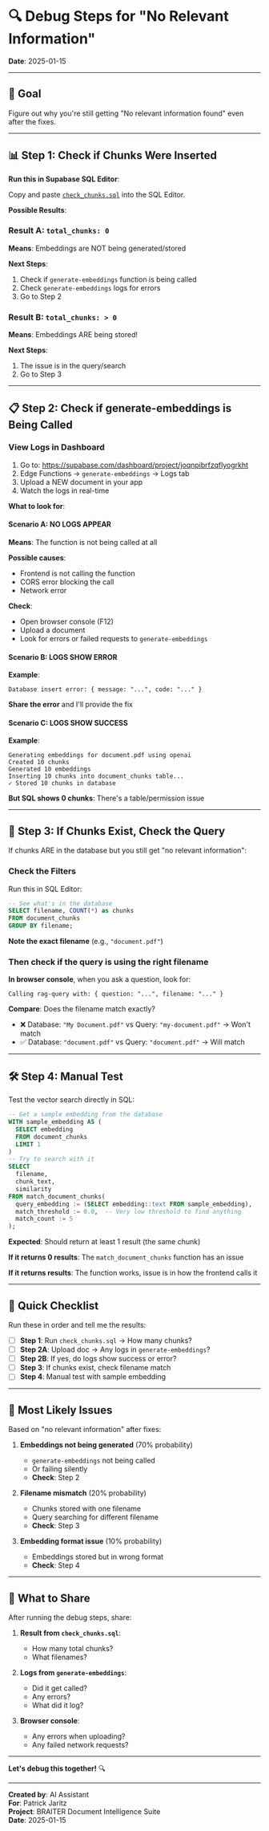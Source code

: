 # 🔍 Debug Steps for "No Relevant Information"

**Date**: 2025-01-15

---

## 🎯 Goal

Figure out why you're still getting "No relevant information found" even after the fixes.

---

## 📊 Step 1: Check if Chunks Were Inserted

**Run this in Supabase SQL Editor**:

Copy and paste [`check_chunks.sql`](/Users/patrickjaritz/CODE/document-intelligence-suite/supabase-migrations/check_chunks.sql) into the SQL Editor.

**Possible Results**:

### Result A: `total_chunks: 0`
**Means**: Embeddings are NOT being generated/stored

**Next Steps**: 
1. Check if `generate-embeddings` function is being called
2. Check `generate-embeddings` logs for errors
3. Go to Step 2

### Result B: `total_chunks: > 0`
**Means**: Embeddings ARE being stored!

**Next Steps**:
1. The issue is in the query/search
2. Go to Step 3

---

## 📋 Step 2: Check if generate-embeddings is Being Called

### View Logs in Dashboard

1. Go to: https://supabase.com/dashboard/project/joqnpibrfzqflyogrkht
2. Edge Functions → `generate-embeddings` → Logs tab
3. Upload a NEW document in your app
4. Watch the logs in real-time

**What to look for**:

#### Scenario A: NO LOGS APPEAR
**Means**: The function is not being called at all

**Possible causes**:
- Frontend is not calling the function
- CORS error blocking the call
- Network error

**Check**:
- Open browser console (F12)
- Upload a document
- Look for errors or failed requests to `generate-embeddings`

#### Scenario B: LOGS SHOW ERROR
**Example**:
```
Database insert error: { message: "...", code: "..." }
```

**Share the error** and I'll provide the fix

#### Scenario C: LOGS SHOW SUCCESS
**Example**:
```
Generating embeddings for document.pdf using openai
Created 10 chunks
Generated 10 embeddings
Inserting 10 chunks into document_chunks table...
✓ Stored 10 chunks in database
```

**But SQL shows 0 chunks**: There's a table/permission issue

---

## 🔎 Step 3: If Chunks Exist, Check the Query

If chunks ARE in the database but you still get "no relevant information":

### Check the Filters

Run this in SQL Editor:
```sql
-- See what's in the database
SELECT filename, COUNT(*) as chunks
FROM document_chunks
GROUP BY filename;
```

**Note the exact filename** (e.g., `"document.pdf"`)

### Then check if the query is using the right filename

**In browser console**, when you ask a question, look for:
```
Calling rag-query with: { question: "...", filename: "..." }
```

**Compare**: Does the filename match exactly?
- ❌ Database: `"My Document.pdf"` vs Query: `"my-document.pdf"` → Won't match
- ✅ Database: `"document.pdf"` vs Query: `"document.pdf"` → Will match

---

## 🛠️ Step 4: Manual Test

Test the vector search directly in SQL:

```sql
-- Get a sample embedding from the database
WITH sample_embedding AS (
  SELECT embedding 
  FROM document_chunks 
  LIMIT 1
)
-- Try to search with it
SELECT 
  filename,
  chunk_text,
  similarity
FROM match_document_chunks(
  query_embedding := (SELECT embedding::text FROM sample_embedding),
  match_threshold := 0.0,  -- Very low threshold to find anything
  match_count := 5
);
```

**Expected**: Should return at least 1 result (the same chunk)

**If it returns 0 results**: The `match_document_chunks` function has an issue

**If it returns results**: The function works, issue is in how the frontend calls it

---

## 📝 Quick Checklist

Run these in order and tell me the results:

- [ ] **Step 1**: Run `check_chunks.sql` → How many chunks?
- [ ] **Step 2A**: Upload doc → Any logs in `generate-embeddings`?
- [ ] **Step 2B**: If yes, do logs show success or error?
- [ ] **Step 3**: If chunks exist, check filename match
- [ ] **Step 4**: Manual test with sample embedding

---

## 🎯 Most Likely Issues

Based on "no relevant information" after fixes:

1. **Embeddings not being generated** (70% probability)
   - `generate-embeddings` not being called
   - Or failing silently
   - **Check**: Step 2

2. **Filename mismatch** (20% probability)
   - Chunks stored with one filename
   - Query searching for different filename
   - **Check**: Step 3

3. **Embedding format issue** (10% probability)
   - Embeddings stored but in wrong format
   - **Check**: Step 4

---

## 💬 What to Share

After running the debug steps, share:

1. **Result from `check_chunks.sql`**:
   - How many total chunks?
   - What filenames?

2. **Logs from `generate-embeddings`**:
   - Did it get called?
   - Any errors?
   - What did it log?

3. **Browser console**:
   - Any errors when uploading?
   - Any failed network requests?

---

**Let's debug this together!** 🔍

---

**Created by**: AI Assistant  
**For**: Patrick Jaritz  
**Project**: BRAITER Document Intelligence Suite  
**Date**: 2025-01-15

